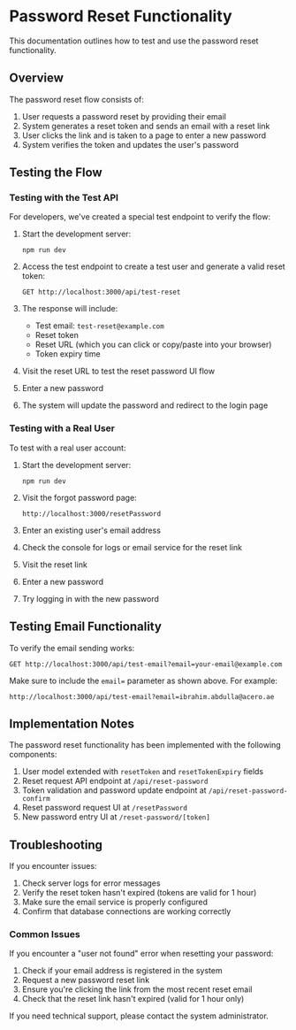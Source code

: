 # Password Reset Functionality

This documentation outlines how to test and use the password reset functionality.

## Overview

The password reset flow consists of:

1. User requests a password reset by providing their email
2. System generates a reset token and sends an email with a reset link
3. User clicks the link and is taken to a page to enter a new password
4. System verifies the token and updates the user's password

## Testing the Flow

### Testing with the Test API

For developers, we've created a special test endpoint to verify the flow:

1. Start the development server:
   ```
   npm run dev
   ```

2. Access the test endpoint to create a test user and generate a valid reset token:
   ```
   GET http://localhost:3000/api/test-reset
   ```

3. The response will include:
   - Test email: `test-reset@example.com`
   - Reset token
   - Reset URL (which you can click or copy/paste into your browser)
   - Token expiry time

4. Visit the reset URL to test the reset password UI flow
5. Enter a new password
6. The system will update the password and redirect to the login page

### Testing with a Real User

To test with a real user account:

1. Start the development server:
   ```
   npm run dev
   ```

2. Visit the forgot password page:
   ```
   http://localhost:3000/resetPassword
   ```

3. Enter an existing user's email address
4. Check the console for logs or email service for the reset link
5. Visit the reset link
6. Enter a new password
7. Try logging in with the new password

## Testing Email Functionality

To verify the email sending works:

```
GET http://localhost:3000/api/test-email?email=your-email@example.com
```

Make sure to include the `email=` parameter as shown above. For example:

```
http://localhost:3000/api/test-email?email=ibrahim.abdulla@acero.ae
```

## Implementation Notes

The password reset functionality has been implemented with the following components:

1. User model extended with `resetToken` and `resetTokenExpiry` fields
2. Reset request API endpoint at `/api/reset-password`
3. Token validation and password update endpoint at `/api/reset-password-confirm`
4. Reset password request UI at `/resetPassword`
5. New password entry UI at `/reset-password/[token]`

## Troubleshooting

If you encounter issues:

1. Check server logs for error messages
2. Verify the reset token hasn't expired (tokens are valid for 1 hour)
3. Make sure the email service is properly configured
4. Confirm that database connections are working correctly

### Common Issues

If you encounter a "user not found" error when resetting your password:
1. Check if your email address is registered in the system
2. Request a new password reset link
3. Ensure you're clicking the link from the most recent reset email
4. Check that the reset link hasn't expired (valid for 1 hour only)

If you need technical support, please contact the system administrator.
